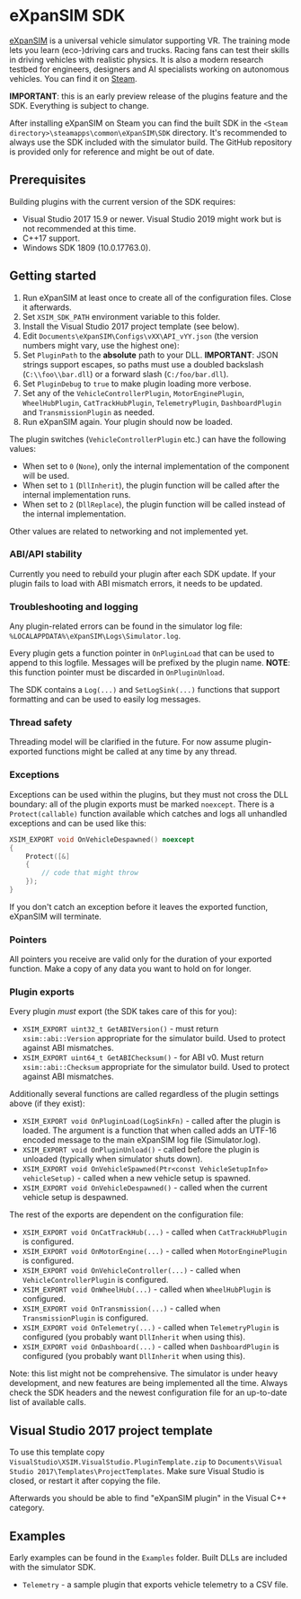 # eXpanSIM SDK

[eXpanSIM][1] is a universal vehicle simulator supporting VR. The training mode lets you learn (eco-)driving cars and trucks. Racing fans can test their skills in driving vehicles with realistic physics. It is also a modern research testbed for engineers, designers and AI specialists working on autonomous vehicles. You can find it on [Steam][1].

[1]: https://store.steampowered.com/app/1015370/eXpanSIM/

**IMPORTANT**: this is an early preview release of the plugins feature and the SDK. Everything is subject to change.

After installing eXpanSIM on Steam you can find the built SDK in the `<Steam directory>\steamapps\common\eXpanSIM\SDK` directory.
It's recommended to always use the SDK included with the simulator build. The GitHub repository is provided only for reference and might be out of date.

## Prerequisites

Building plugins with the current version of the SDK requires:

- Visual Studio 2017 15.9 or newer. Visual Studio 2019 might work but is not recommended at this time.
- C++17 support.
- Windows SDK 1809 (10.0.17763.0).

## Getting started

1. Run eXpanSIM at least once to create all of the configuration files. Close it afterwards.
2. Set `XSIM_SDK_PATH` environment variable to this folder.
3. Install the Visual Studio 2017 project template (see below).
4. Edit `Documents\eXpanSIM\Configs\vXX\API_vYY.json` (the version numbers might vary, use the highest one):
  1. Set `PluginPath` to the **absolute** path to your DLL. **IMPORTANT**: JSON strings support escapes, so paths must use a doubled backslash (`C:\\foo\\bar.dll`) or a forward slash (`C:/foo/bar.dll`).
  2. Set `PluginDebug` to `true` to make plugin loading more verbose.
  3. Set any of the `VehicleControllerPlugin`, `MotorEnginePlugin`, `WheelHubPlugin`, `CatTrackHubPlugin`, `TelemetryPlugin`, `DashboardPlugin` and `TransmissionPlugin` as needed.
5. Run eXpanSIM again. Your plugin should now be loaded.

The plugin switches (`VehicleControllerPlugin` etc.) can have the following values:
- When set to `0` (`None`), only the internal implementation of the component will be used.
- When set to `1` (`DllInherit`), the plugin function will be called after the internal implementation runs.
- When set to `2` (`DllReplace`), the plugin function will be called instead of the internal implementation.

Other values are related to networking and not implemented yet.

### ABI/API stability

Currently you need to rebuild your plugin after each SDK update. If your plugin fails to load with ABI mismatch errors, it needs to be updated.

### Troubleshooting and logging

Any plugin-related errors can be found in the simulator log file: `%LOCALAPPDATA%\eXpanSIM\Logs\Simulator.log`.

Every plugin gets a function pointer in `OnPluginLoad` that can be used to append to this logfile. Messages will be prefixed by the plugin name. **NOTE**: this function pointer must be discarded in `OnPluginUnload`.

The SDK contains a `Log(...)` and `SetLogSink(...)` functions that support formatting and can be used to easily log messages.

### Thread safety

Threading model will be clarified in the future. For now assume plugin-exported functions might be called at any time by any thread.

### Exceptions

Exceptions can be used within the plugins, but they must not cross the DLL boundary: all of the plugin exports must be marked `noexcept`. There is a `Protect(callable)` function available which catches and logs all unhandled exceptions and can be used like this:

```cpp
XSIM_EXPORT void OnVehicleDespawned() noexcept
{
	Protect([&]
	{
		// code that might throw
	});
}
```

If you don't catch an exception before it leaves the exported function, eXpanSIM will terminate.

### Pointers

All pointers you receive are valid only for the duration of your exported function. Make a copy of any data you want to hold on for longer.

### Plugin exports

Every plugin *must* export (the SDK takes care of this for you):

- `XSIM_EXPORT uint32_t GetABIVersion()` - must return `xsim::abi::Version` appropriate for the simulator build. Used to protect against ABI mismatches.
- `XSIM_EXPORT uint64_t GetABIChecksum()` - for ABI v0. Must return `xsim::abi::Checksum` appropriate for the simulator build. Used to protect against ABI mismatches.

Additionally several functions are called regardless of the plugin settings above (if they exist):

- `XSIM_EXPORT void OnPluginLoad(LogSinkFn)` - called after the plugin is loaded. The argument is a function that when called adds an UTF-16 encoded message to the main eXpanSIM log file (Simulator.log).
- `XSIM_EXPORT void OnPluginUnload()` - called before the plugin is unloaded (typically when simulator shuts down).
- `XSIM_EXPORT void OnVehicleSpawned(Ptr<const VehicleSetupInfo> vehicleSetup)` - called when a new vehicle setup is spawned.
- `XSIM_EXPORT void OnVehicleDespawned()` - called when the current vehicle setup is despawned.

The rest of the exports are dependent on the configuration file:

- `XSIM_EXPORT void OnCatTrackHub(...)` - called when `CatTrackHubPlugin` is configured.
- `XSIM_EXPORT void OnMotorEngine(...)` - called when `MotorEnginePlugin` is configured.
- `XSIM_EXPORT void OnVehicleController(...)` - called when `VehicleControllerPlugin` is configured.
- `XSIM_EXPORT void OnWheelHub(...)` - called when `WheelHubPlugin` is configured.
- `XSIM_EXPORT void OnTransmission(...)` - called when `TransmissionPlugin` is configured.
- `XSIM_EXPORT void OnTelemetry(...)` - called when `TelemetryPlugin` is configured (you probably want `DllInherit` when using this).
- `XSIM_EXPORT void OnDashboard(...)` - called when `DashboardPlugin` is configured (you probably want `DllInherit` when using this).

Note: this list might not be comprehensive. The simulator is under heavy development, and new features are being implemented all the time.
Always check the SDK headers and the newest configuration file for an up-to-date list of available calls.

## Visual Studio 2017 project template

To use this template copy `VisualStudio\XSIM.VisualStudio.PluginTemplate.zip` to `Documents\Visual Studio 2017\Templates\ProjectTemplates`.
Make sure Visual Studio is closed, or restart it after copying the file.

Afterwards you should be able to find "eXpanSIM plugin" in the Visual C++ category.

## Examples

Early examples can be found in the `Examples` folder. Built DLLs are included with the simulator SDK.

- `Telemetry` - a sample plugin that exports vehicle telemetry to a CSV file.
